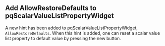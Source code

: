 ## Add AllowRestoreDefaults to pqScalarValueListPropertyWidget

A new hint has been added to pqScalarValueListPropertyWidget, `AllowRestoreDefaults`.
When this hint is added, one can reset a scalar value list property to default value by pressing the new button.
